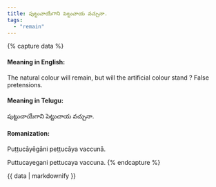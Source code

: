 ```yaml
---
title: పుట్టుచాయేగాని పెట్టుచాయ వచ్చునా.
tags:
  - "remain"
---
```


{% capture data %}
#### Meaning in English:
The natural colour will remain, but will the artificial colour stand ?
False pretensions.

#### Meaning in Telugu:
పుట్టుచాయేగాని పెట్టుచాయ వచ్చునా.

#### Romanization:
Puṭṭucāyēgāni peṭṭucāya vaccunā.

Puttucayegani pettucaya vaccuna.
{% endcapture %}

{{ data | markdownify }}

